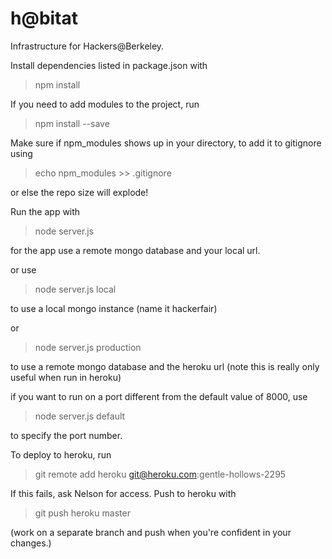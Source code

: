 h@bitat
=======

Infrastructure for Hackers@Berkeley.

Install dependencies listed in package.json with
> npm install

If you need to add modules to the project, run
> npm install <package> --save

Make sure if npm_modules shows up in your directory, to add it to gitignore using
> echo npm_modules >> .gitignore

or else the repo size will explode!

Run the app with
> node server.js

for the app use a remote mongo database and your local url.

or use
> node server.js local

to use a local mongo instance (name it hackerfair)

or
> node server.js production

to use a remote mongo database and the heroku url
(note this is really only useful when run in heroku)

if you want to run on a port different from the default value of 8000, use
> node server.js default <port>

to specify the port number.

To deploy to heroku, run
> git remote add heroku git@heroku.com:gentle-hollows-2295

If this fails, ask Nelson for access. Push to heroku with
> git push heroku master

(work on a separate branch and push when you're confident in your changes.)
